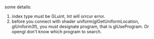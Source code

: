 

some details:
1) index type must be GLuint, Int will orrcur error.
2) before you connect with shader uniform(glGetUniformLocation, glUniform3f), you must designate program, that is glUseProgram. Or opengl don't know which program to search.

